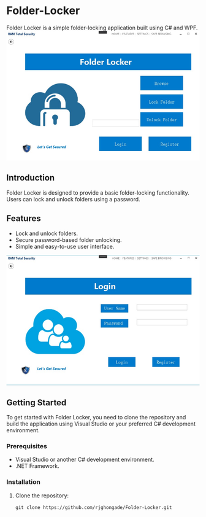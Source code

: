 # Folder-Locker
Folder Locker is a simple folder-locking application built using C# and WPF.
![Screenshot 1](Folder_Locker.png)

## Introduction

Folder Locker is designed to provide a basic folder-locking functionality. Users can lock and unlock folders using a password.
## Features

- Lock and unlock folders.
- Secure password-based folder unlocking.
- Simple and easy-to-use user interface.
  
![Screenshot 2](Login_Locker.jpeg)

## Getting Started

To get started with Folder Locker, you need to clone the repository and build the application using Visual Studio or your preferred C# development environment.

### Prerequisites

- Visual Studio or another C# development environment.
- .NET Framework.

### Installation

1. Clone the repository:
   ```shell
   git clone https://github.com/rjghongade/Folder-Locker.git


